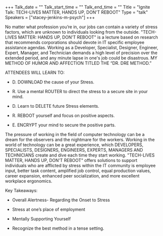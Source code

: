 +++
Talk_date = ""
Talk_start_time = ""
Talk_end_time = ""
Title = "Ignite Talk: TECH-LIVES MATTER, HANDS UP, DON'T REBOOT"
Type = "talk"
Speakers = ["stacey-jenkins-m-psych"]
+++

No matter what profession you’re in, our jobs can contain a variety of stress factors, which are unknown to individuals looking from the outside.  "TECH-LIVES MATTER: HANDS UP, DON'T REBOOT" is a lecture based on research that recommends corporations should devote in IT specific employee assistance agendas.  Working as a Developer, Specialist, Designer, Engineer, Expert, Manager, and Technician demands a high level of precision over the extended period, and any minute lapse in one's job could be disastrous.  MY METHOD OF HUMOR AND AFFECTION TITLED THE “DR. DRE METHOD.”

ATTENDEES WILL LEARN TO:

* D.  DOWNLOAD the cause of your Stress.

* R.  Use a mental ROUTER to direct the stress to a secure site in your mind.

* D.  Learn to DELETE future Stress elements.

* R.  REBOOT yourself and focus on positive aspects.

* E.  ENCRYPT your mind to secure the positive parts.

The pressure of working in the field of computer technology can be a dream for the observers and the nightmare for the workers.  Working in the world of technology can be a great experience, which DEVELOPERS, SPECIALISTS, DESIGNERS, ENGINEERS, EXPERTS, MANAGERS AND TECHNICIANS create and dive each time they start working.  "TECH-LIVES MATTER, HANDS UP, DON'T REBOOT" offers solutions to support individuals who are afflicted by stress within the IT community is employee input, better task content, amplified job control, equal production values, career expansion, enhanced peer socialization, and more excellent workplace ergonomics.

Key Takeaways:

* Overall Alertness- Regarding the Onset to Stress

* Stress at one’s place of employment

* Mentally Supporting Yourself

* Recognize the best method in a tense setting. 
